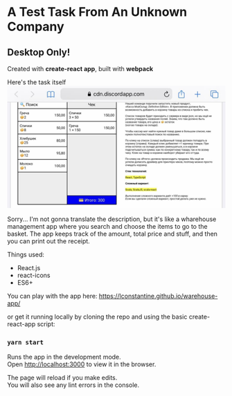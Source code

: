 # A Test Task From An Unknown Company

## Desktop Only!

Created with **create-react app**, built with **webpack**

Here's the task itself ![Task](https://github.com/lConstantine/warehouse-app/blob/master/public/readmePic.jpg)

Sorry... I'm not gonna translate the description, but it's like a wharehouse management app
where you search and choose the items to go to the basket. The app keeps track of the amount,
total price and stuff, and then you can print out the receipt.

Things used:

+ React.js
+ react-icons
+ ES6+

You can play with the app here: https://lconstantine.github.io/warehouse-app/

or get it running locally by cloning the repo and using the basic create-react-app script:

### `yarn start`

Runs the app in the development mode.\
Open [http://localhost:3000](http://localhost:3000) to view it in the browser.

The page will reload if you make edits.\
You will also see any lint errors in the console.
